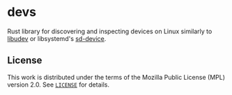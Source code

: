 # devs

Rust library for discovering and inspecting devices on Linux similarly to
[libudev] or libsystemd's [sd-device].

## License

This work is distributed under the terms of the Mozilla Public License (MPL)
version 2.0. See [`LICENSE`](./LICENSE) for details.

[libudev]: https://www.freedesktop.org/software/systemd/man/latest/libudev.html
[sd-device]: https://www.freedesktop.org/software/systemd/man/latest/sd-device.html
